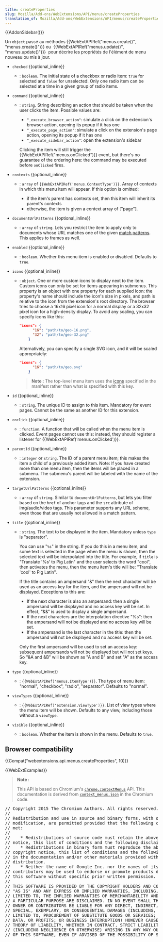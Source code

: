 ```yaml
---
title: createProperties
slug: Mozilla/Add-ons/WebExtensions/API/menus/createProperties
translation_of: Mozilla/Add-ons/WebExtensions/API/menus/createProperties
---
```

{{AddonSidebar()}}

Un `object` passé au méthodes {{WebExtAPIRef("menus.create()", "menus.create()")}} ou  {{WebExtAPIRef("menus.update()", "menus.update()")}}  pour décrire les propriétés de l'élément de menu nouveau ou mis à jour.

- `checked` {{optional_inline}}
  - : `boolean`. The initial state of a checkbox or radio item: `true` for selected and `false` for unselected. Only one radio item can be selected at a time in a given group of radio items.
- `command` {{optional_inline}}

  - : `string`. String describing an action that should be taken when the user clicks the item. Possible values are:

    - `"_execute_browser_action"`: simulate a click on the extension's browser action, opening its popup if it has one
    - `"_execute_page_action"`: simulate a click on the extension's page action, opening its popup if it has one
    - `"_execute_sidebar_action"`: open the extension's sidebar

    Clicking the item will still trigger the {{WebExtAPIRef("menus.onClicked")}} event, but there's no guarantee of the ordering here: the command may be executed before `onClicked` fires.

- `contexts` {{optional_inline}}

  - : `array` of `{{WebExtAPIRef('menus.ContextType')}}`. Array of contexts in which this menu item will appear. If this option is omitted:

    - if the item's parent has contexts set, then this item will inherit its parent's contexts
    - otherwise, the item is given a context array of \["page"].

- `documentUrlPatterns` {{optional_inline}}
  - : `array` of `string`. Lets you restrict the item to apply only to documents whose URL matches one of the given [match patterns](/fr/docs/Mozilla/Add-ons/WebExtensions/Match_patterns). This applies to frames as well.
- `enabled` {{optional_inline}}
  - : `boolean`. Whether this menu item is enabled or disabled. Defaults to `true`.
- `icons` {{optional_inline}}

  - : `object`. One or more custom icons to display next to the item. Custom icons can only be set for items appearing in submenus. This property is an object with one property for each supplied icon: the property's name should include the icon's size in pixels, and path is relative to the icon from the extension's root directory. The browser tries to choose a 16x16 pixel icon for a normal display or a 32x32 pixel icon for a high-density display. To avoid any scaling, you can specify icons like this:

    ```json
    "icons": {
          "16": "path/to/geo-16.png",
          "32": "path/to/geo-32.png"
        }
    ```

    Alternatively, you can specify a single SVG icon, and it will be scaled appropriately:

    ```json
    "icons": {
          "16": "path/to/geo.svg"
        }
    ```

    > **Note :** The top-level menu item uses the [icons](/fr/docs/Mozilla/Add-ons/WebExtensions/manifest.json/icons) specified in the manifest rather than what is specified with this key.

- `id` {{optional_inline}}
  - : `string`. The unique ID to assign to this item. Mandatory for event pages. Cannot be the same as another ID for this extension.
- `onclick` {{optional_inline}}
  - : `function`. A function that will be called when the menu item is clicked. Event pages cannot use this: instead, they should register a listener for {{WebExtAPIRef('menus.onClicked')}}.
- `parentId` {{optional_inline}}
  - : `integer` or `string`. The ID of a parent menu item; this makes the item a child of a previously added item. Note: If you have created more than one menu item, then the items will be placed in a submenu. The submenu's parent will be labeled with the name of the extension.
- `targetUrlPatterns` {{optional_inline}}
  - : `array` of `string`. Similar to `documentUrlPatterns`, but lets you filter based on the `href` of anchor tags and the `src` attribute of img/audio/video tags. This parameter supports any URL scheme, even those that are usually not allowed in a match pattern.
- `title` {{optional_inline}}

  - : `string`. The text to be displayed in the item. Mandatory unless `type` is "separator".

    You can use "`%s`" in the string. If you do this in a menu item, and some text is selected in the page when the menu is shown, then the selected text will be interpolated into the title. For example, if `title` is "Translate '%s' to Pig Latin" and the user selects the word "cool", then activates the menu, then the menu item's title will be: "Translate 'cool' to Pig Latin".

    If the title contains an ampersand "&" then the next character will be used as an access key for the item, and the ampersand will not be displayed. Exceptions to this are:

    - If the next character is also an ampersand: then a single ampersand will be displayed and no access key will be set. In effect, "&&" is used to display a single ampersand.
    - If the next characters are the interpolation directive "%s": then the ampersand will not be displayed and no access key will be set.
    - If the ampersand is the last character in the title: then the ampersand will not be displayed and no access key will be set.

    Only the first ampersand will be used to set an access key: subsequent ampersands will not be displayed but will not set keys. So "\&A and \&B" will be shown as "A and B" and set "A" as the access key.

- `type` {{optional_inline}}
  - : `{{WebExtAPIRef('menus.ItemType')}}`. The type of menu item: "normal", "checkbox", "radio", "separator". Defaults to "normal".
- `viewTypes` {{optional_inline}}
  - : `{{WebExtAPIRef('extension.ViewType')}}`. List of view types where the menu item will be shown. Defaults to any view, including those without a `viewType`.
- `visible` {{optional_inline}}
  - : `boolean`. Whether the item is shown in the menu. Defaults to `true`.

## Browser compatibility

{{Compat("webextensions.api.menus.createProperties", 10)}}

{{WebExtExamples}}

> **Note :**
>
> This API is based on Chromium's [`chrome.contextMenus`](https://developer.chrome.com/extensions/contextMenus#type-OnClickData) API. This documentation is derived from [`context_menus.json`](https://chromium.googlesource.com/chromium/src/+/master/chrome/common/extensions/api/context_menus.json) in the Chromium code.

<div class="hidden"><pre>// Copyright 2015 The Chromium Authors. All rights reserved.
//
// Redistribution and use in source and binary forms, with or without
// modification, are permitted provided that the following conditions are
// met:
//
//    * Redistributions of source code must retain the above copyright
// notice, this list of conditions and the following disclaimer.
//    * Redistributions in binary form must reproduce the above
// copyright notice, this list of conditions and the following disclaimer
// in the documentation and/or other materials provided with the
// distribution.
//    * Neither the name of Google Inc. nor the names of its
// contributors may be used to endorse or promote products derived from
// this software without specific prior written permission.
//
// THIS SOFTWARE IS PROVIDED BY THE COPYRIGHT HOLDERS AND CONTRIBUTORS
// "AS IS" AND ANY EXPRESS OR IMPLIED WARRANTIES, INCLUDING, BUT NOT
// LIMITED TO, THE IMPLIED WARRANTIES OF MERCHANTABILITY AND FITNESS FOR
// A PARTICULAR PURPOSE ARE DISCLAIMED. IN NO EVENT SHALL THE COPYRIGHT
// OWNER OR CONTRIBUTORS BE LIABLE FOR ANY DIRECT, INDIRECT, INCIDENTAL,
// SPECIAL, EXEMPLARY, OR CONSEQUENTIAL DAMAGES (INCLUDING, BUT NOT
// LIMITED TO, PROCUREMENT OF SUBSTITUTE GOODS OR SERVICES; LOSS OF USE,
// DATA, OR PROFITS; OR BUSINESS INTERRUPTION) HOWEVER CAUSED AND ON ANY
// THEORY OF LIABILITY, WHETHER IN CONTRACT, STRICT LIABILITY, OR TORT
// (INCLUDING NEGLIGENCE OR OTHERWISE) ARISING IN ANY WAY OUT OF THE USE
// OF THIS SOFTWARE, EVEN IF ADVISED OF THE POSSIBILITY OF SUCH DAMAGE.</pre></div>
